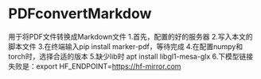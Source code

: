 # PDFconvertMarkdow
用于将PDF文件转换成Markdown文件
1.首先，配置的好的服务器
2.写入本文的脚本文件
3.在终端输入pip install marker-pdf，等待完成
4.在配置numpy和torch时，选择合适的版本
5.缺少lib时 apt install libgl1-mesa-glx
6.下模型链接失败是：export HF_ENDPOINT=https://hf-mirror.com
